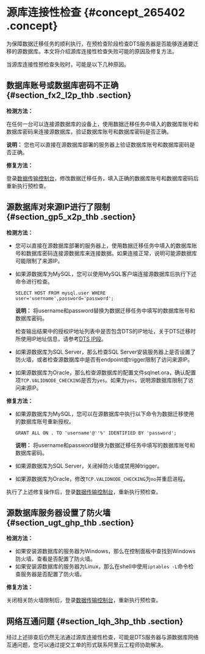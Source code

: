 # 源库连接性检查 {#concept_265402 .concept}

为保障数据迁移任务的顺利执行，在预检查阶段检查DTS服务器是否能够连通要迁移的源数据库。本文将介绍源库连接性检查失败可能的原因及修复方法。

当源库连接性预检查失败时，可能是以下几种原因。

## 数据库账号或数据库密码不正确 {#section_fx2_l2p_thb .section}

**检测方法：**

在任何一台可以连接源数据库的设备上，使用数据迁移任务中填入的数据库账号和数据库密码来连接源数据库，验证数据库账号和数据库密码是否正确。

**说明：** 您也可以直接在源数据库部署的服务器上验证数据库账号和数据库密码是否正确。

**修复方法：**

登录[数据传输控制台](https://dts.console.aliyun.com/)，修改数据迁移任务，填入正确的数据库账号和数据库密码后重新执行预检查。

## 源数据库对来源IP进行了限制 {#section_gp5_x2p_thb .section}

**检测方法：**

-   您可以直接在源数据库部署的服务器上，使用数据迁移任务中填入的数据库账号和数据库密码连接源数据库来连接数据。如果连接正常，说明可能源数据库可能限制了来源IP。
-   如果源数据库为MySQL，您可以使用MySQL客户端连接源数据库后执行下述命令进行检查。

    ```
    SELECT HOST FROM mysql.user WHERE user='username',password='password';
    ```

    **说明：** 将username和password替换为数据迁移任务中填写的数据库账号和数据库密码。

    检查输出结果中的授权IP地址列表中是否包含DTS的IP地址，关于DTS迁移时所使用IP地址信息，请参考[DTS IP段](https://help.aliyun.com/document_detail/84900.html)。

-   如果源数据库为SQL Server，那么检查SQL Server安装服务器上是否设置了防火墙，或者检查源数据库中是否有endpoint或trigger限制了访问来源IP。
-   如果源数据库为Oracle，那么检查源数据库的配置文件sqlnet.ora，确认配置项`TCP.VALIDNODE_CHECKING`是否为`yes`。如果为`yes`，说明源数据库限制了访问来源IP。

**修复方法：**

-   如果源数据库为MySQL，您可以在源数据库中执行以下命令为数据迁移使用的数据库账号重新授权。

    ```
    GRANT ALL ON . TO 'username'@''%' IDENTIFIED BY 'password';
    ```

    **说明：** 将username和password替换为数据迁移任务中填写的数据库账号和数据库密码。

-   如果源数据库为SQL Server，关闭掉防火墙或禁用掉trigger。
-   如果源数据库为Oracle，修改`TCP.VALIDNODE_CHECKING`为`no`并重启进程。

执行了上述修复操作后，登录[数据传输控制台](https://dts.console.aliyun.com/)，重新执行预检查。

## 源数据库服务器设置了防火墙 {#section_ugt_ghp_thb .section}

**检测方法：**

-   如果安装源数据库的服务器为Windows，那么在控制面板中查找到Windows防火墙，查看是否配置了防火墙。
-   如果安装源数据库的服务器为Linux，那么在shell中使用`iptables -L`命令检查服务器是否配置了防火墙。

**修复方法：**

关闭相关防火墙限制后，登录[数据传输控制台](https://dts.console.aliyun.com/)，重新执行预检查。

## 网络互通问题 {#section_lqh_3hp_thb .section}

经过上述排查后仍然无法通过源库连接性检查，可能是DTS服务器与源数据库网络互通问题，您可以通过提交工单的形式联系阿里云工程师协助解决。


